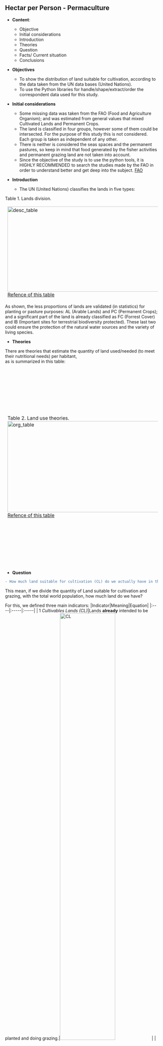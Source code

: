 
## Hectar per Person - Permaculture


- **Content**:
    - Objective
    - Initial considerations
    - Introduction
    - Theories
    - Question
    - Facts/ Current situation
    - Conclusions
  
- **Objectives**
    - To show the distribution of land suitable for cultivation, according to the data taken from the UN data bases (United Nations).
    - To use the Python libraries for handle/shape/extract/order the correspondent data used for this study.

- **Initial considerations**
    - Some missing data was taken from the FAO (Food and Agriculture Organism); and was estimated from general values that mixed Cultivated Lands and Permanent Crops.
    - The land is classified in four groups, however some of them could be intersected. For the purpose of this study this is not considered. Each group is taken as independent of any other.
    - There is neither is considered the seas spaces and the permanent pastures, so keep in mind that food generated by the fisher activities and permanent grazing land are not taken into account.
    - Since the objective of the study is to use the python tools, it is HIGHLY RECOMMENDED to search the studies made by the FAO in order to understand better and get deep into the subject. [FAO](http://www.fao.org/home/en/)
    
    
- **Introduction**
    - The UN (United Nations) classifies the lands in five types:


Table 1. Lands division.
<table>
<tbody style="border: 0px">
<tr><td><img src="images/desc_table.png" alt="desc_table" width='2000px', height='280px'/><a href="http://www.fao.org/ag/agn/nutrition/Indicatorsfiles/Agriculture.pdf">Refence of this table</a>
</td><td>Graphically, the distribution of this lands previously classified is showed in percentage at the image below:<img src="images/squari_dist.png" alt="squari_dist" title="title"/></td></tr>
</tbody>
</table>


As shown, the less proportions of lands are validated (in statistics) for planting or pasture purposes: AL (Arable Lands) and PC (Permanent Crops); and a significant part of the land is already classified as FC (Forrest Cover) and IB (Important sites for terrestrial biodiversity protected). These last two could ensure the protection of the natural water sources and the variety of living species.


- **Theories**

There are theories that estimate the quantity of land used/needed (to meet their nutritional needs) per habitant, <br>as is summarized in this table:

<table>
<tbody style="border: 0px">
<tr><td>Table 2. Land use theories.<img src="images/org_table.png" alt="org_table" width='2000px' height='300px'/><a href="https://www.primalsurvivor.net/much-land-need-self-sufficient/">Refence of this table</a>
</td>
<td><div style='text-align:justify'>The Permaculture Theory was chosen for this study to analyze the land's capacity to regenerate for more efficient use.<br>1(One) Hectare for a family of four means that this system is designed <b>to be performed by a group of persons</b>, not in an individual level. 
There is a lot of information about it in internet that explain this technique,<a href="https://en.wikipedia.org/wiki/Permaculture"> this for example</a>
</div></td></tr>
</tbody>
</table>

- **Question**
    
```diff
- How much land suitable for cultivation (CL) do we actually have in the Earth per human being?
```    

This mean, if we divide the quantity of Land suitable for cultivation and grazing, with the total world population, how much land do we have?

For this, we defined three main indicators:
|Indicator|Meaning|Equation|
|:----|:-----|:-----|
| 1 *Cultivables Lands (CL)*|Lands **already** intended to be <br>planted and doing grazing.|<img src="https://latex.codecogs.com/svg.latex?\Large&space;CL=AL+PC" title="CL" width='60%' height='60%'/>|
| 2 *Permaculture Indicator (Perm_ind)*| Minimun amount of land needed <br>per family. **It's a fixed value.**|<img src="images/PI.png" alt="PI" title="PI" width='40%' height='40%'/>|
| 3 *Hectares per Family (HpF)*| Calculated CL land per family |<img src="https://latex.codecogs.com/svg.latex?\Large&space;HpF=\frac{CL}{Family}" title="HpF" width='60%' height='60%'/>|

- **The facts**  
    
    The data about population and geographic coordenates is taken from the [geopandas](https://geopandas.org/) library wich is already classified by geographic region and country. <br> On the other hand, the data about lands was taken and processed from the United Nations tatistics database [UNstatistics](https://data.un.org/).
    
    Let’s begin with the general facts.

Table 3. Indicators.
    
|About Population|About CL|Permaculture Indicator (Perm_ind)|
|:--------:|:---------:|:---------:|
|**There are aprox. <code style="color:red">1.8</code> milliards of <br>families in the whole world**.|**There are <code style="color:red">1.6</code> milliards of hectares of Cultivable Lands.**|**There are <code style="color:red">0.87</code> Ha per Famlily in average, <br>that's means <code style="color:red">0.13</code> Ha under the Perm_ind.**|
|The world population is about seven milliards<br> of people (7.354.181.594). Divided by families,<br> we'll obtain the stimated number of families in entire world: <br><img src="https://latex.codecogs.com/svg.latex?\Large&space;Families=\frac{7.3^{9}}{4}=1.8^{9}" width='75%' height='75%' title="Families"/>|The absolutes values in thousand hectares of Cultivable Lands (CL) in the Earth are: <br><img src="https://latex.codecogs.com/svg.latex?\Large&space;CL=AL+PC" width='75%' height='75%' title="CL"/><br><img src="https://latex.codecogs.com/svg.latex?\Large&space;=1437111.05+165721.00\:Th\:Ha" width='75%' height='75%' title="HpF"/><br><img src="https://latex.codecogs.com/svg.latex?\Large&space;=1.6^{9}Ha" width='75%' height='75%' title="HpF"/>|In a world level, the quantity of Land per family in Hectares (HpF) is: <br><img src="https://latex.codecogs.com/svg.latex?\Large&space;HpF=\frac{1.6^{9}}{1.8^{9}}=0.8" width='75%' height='75%' title="HpF"/>|

But is this regular in the whole world? We'll know the distribution of the land for every region /country of the world. 


Because every country has a different land area, the best way to compare this indicator between differents countries is to use the relative value of cultivable lands(CL); this means, the percentage of CL per country (CL%).
         
This percentage in the world is show as follows:
<img src="images/CL.png" alt="CL" title="CL"/>
    
    
The bar indicator in the bottom of the graphic, shows the percentage related with a color in a range of them: as closer to a light yellow, less percentage of land is cultivated. In this case, the biggest value - a darkest red- is around 70%.
    
At first sight, there are a lot of european countries that has more than 30% of CL; some in Africa and Asia; and not too much in America. But the big part of them, has less that 20%.
    
In a close up, the darkers ones are Bangladesh, Moldova and Burundi (66.02%, 63.7% and 60.35%); and the lighters are Greenland, Djibouti and Oman, (0.001%, 0.08% and 0.3% respect.)

It's important to notice that the CL% of each country has no direct relation with the geographic region where they belong; even in countries that may have the same climate characteristics, this percentage could strongly variate. Therefore, it'll be neccessary to search more information about the specific political/economical/historic situation of every country for probably understand this differences; out of the objective of this abstract.
    
But knowing the country percentage CL takes meaning only if it’s related with the population.

As we know, the population distribution has no relation with the area of the country. This means, the density of the population could totally differ in countries with the same area.

Let’s see how is this distribution per country/region.

<img src="images/hist_dens.png" alt="hist_dens" title="hist_dens"/>
    


In the left histogram it is showed that are 151 countries whose population is at maximum 1% of the world population (doesn't mean that the distribution is uniform in this 151 countries). Hence, there are just 19 countries that are heavily populated in comparison (table I for reference, anex.)

Analogously, the right histogram shows the CL distribution per country. The rough numbers show that 146 countries have at maximum 1 Hectare per every 3 families. In general numbers, this is 2/3 less that the minimun needs (for the Perm_indicator). Like in the left histogram, this distribution is not steady in this red bar of 146 countries.

If we zoom in the 146 countries (down histogram), we see that just 63 countries in the world are under the limit of the Perm_ind: at maximum 1 family per Hectare. In terms of percentage, this means that just the 37% have the minimum land needed to satisfy their nutritional needs, according to the Permaculture theory.

<img src="images/hist_dens_CL.png" alt="hist_dens_CL" title="hist_dens_CL"/>

Finally, it's exposed the CL distribution per geographic region and per country.

In the next graphic, countries per region are showed through a barplot. For each region – represented by differents colors -  there are bars over and under the **'y'** axis reference : 1 Ha (Perm_ind).

All the countries that are over the reference, have 1 or more Ha per family. This means, for example, South Sudan (S.Sudan, bars in light blue first to the left) has a bit more than 4 Ha per family; Niger and Russia are over the 3.

Additionally,  a small square per region is added with two numbers. This is the quantity of countries over (up-arrow) and under (down-arrow) this reference, per region.
<img src="images/ha_ref2.png" alt="ha_ref2" title="ha_ref2"/>

As it's seen in this last histogram, there are 63 countries over the reference. The higher value is in Oceania by Australia, that has almost 8 HpF; followed by Kasakhstan with a bit more than 6 HpF. As we can see, there is no regular distribution by geographic region.

The values under the 1Ha reference, means the quantity of land per country needed to reach the Perm_ind.


<table>
<tbody>
<tr style='background-color:white'><td style="text-align:justify; font-size:14px; line-height: 1.5em">Let's further specified the geographics regions. They're pretty similar to the 'Continents' division, except that the American continent is divided in two regions, North and South America; being the south limit after and including Colombia.
<br>On the barplot, Europe and South America are the regions that have more than half of their countries with enough HpF (table 2). And the region that has less countries (in proportion) under the Perm_ind is Asia.</td>
<td><img src="images/world_map.png" alt="world_map"  width="2400px" heigth="400px"/></td></tr>
</tbody>
</table>

The next stacked barplot will help us to see the percentage of countries related to the Perm_ind, divided by Geographic Region. 

<table>
<tbody>
<tr style='background-color:white'><td><img src="images/HpF_bars.png" alt="HpF_bars" width='2400px' height='400px'/></td><td style="text-align:justify; font-size:14px; line-height: 1.5em">The values in green means the percentage of countries that has more than 1 HpF; in orange, less. As we can see, there are just two regions that are over (or equal) to this value: South America (50%) and Europe (55.3%).
Followed by Africa, Oceania, North America and finally Asia.


<br>

- <b>Conclusions</b>:
    - As it was exposed, it was found that the world needs 0.13 HpF to reach the minimun according to the chossen theory. This is equivalent to <img src="https://latex.codecogs.com/svg.latex?\Large&space;235^{6}Ha" width="15%" height="15%" title="need"/>. If we know that the total earth land is <img src="https://latex.codecogs.com/svg.latex?\Large&space;1.3^{10}Ha" width="15%" height="15%" title="earthsup"/>, this missing value represent just the <code style="color:red">1.8%</code> of the earth land surface.</td>
</tr>
</tbody>
</table>

   - From the data, there is just 78% of the land classified (AL – 11%, PC – 1.27%, FC - 30.65% and IB - 35.11%). Theorically, it’ll be possible to take the 1.8% missing land from this 22% of unclassified land. We cannot forget the urban development; but according to differents sources (f. ex.,[ourworldindata.org](https://ourworldindata.org/urbanization), [newgeography.com](https://www.newgeography.com/content/001689-how-much-world-covered-cities)), there is no more that 2.7% of the earth land used for it. Hence, noticing this last value, there will be still around 19% of land unclassified.

   - It’s necessary to remember that the colored barplot represent the HpF per country. It was made to have a quantitative value of this indicator per country, by region; but is not usefull for compare it between countries, as there is no relation of population or lands between differents countries.

   - There are many others factors involved in the CL assing for every country that are not contemplate in this abstract, like seasonal variation due geographic location, geopolitical history… etc.



```python

```
